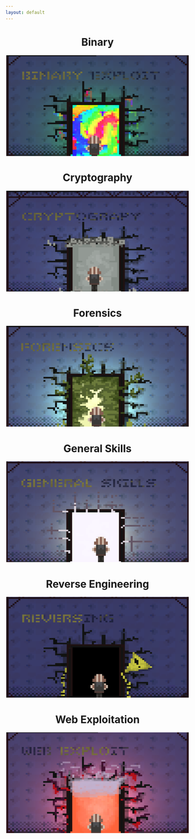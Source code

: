 ```yaml
---
layout: default
---
```

<center><h1>Binary</h1></center>
<a href="/picoctf2019/binary-challenges"><center><img src="/picoctf2019/images/binaryhome.png" width="500" height="275"></center></a>

<center><h1>Cryptography</h1></center>
<a href="/picoctf2019/cryptography-challenges"><center><img src="/picoctf2019/images/cryptographyhome.png" width="500" height="275"></center></a>

<center><h1>Forensics</h1></center>
<a href="/picoctf2019/forensics-challenges"><center><img src="/picoctf2019/images/forensicshome.png" width="500" height="275"></center></a>

<center><h1>General Skills</h1></center>
<a href="/picoctf2019/general-challenges"><center><img src="/picoctf2019/images/generalhome.png" width="500" height="275"></center></a>

<center><h1>Reverse Engineering</h1></center>
<a href="/picoctf2019/reversing-challenges"><center><img src="/picoctf2019/images/reversinghome.png" width="500" height="275"></center></a>

<center><h1>Web Exploitation</h1></center>
<a href="/picoctf2019/web-challenges"><center><img src="/picoctf2019/images/webhome.png" width="500" height="275"></center></a>
